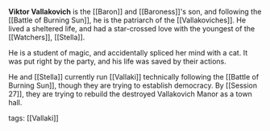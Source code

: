 **Viktor Vallakovich** is the [[Baron]] and [[Baroness]]'s son, and following the [[Battle of Burning Sun]], he is the patriarch of the [[Vallakoviches]]. He lived a sheltered life, and had a star-crossed love with the youngest of the [[Watchers]], [[Stella]].

He is a student of magic, and accidentally spliced her mind with a cat. It was put right by the party, and his life was saved by their actions.

He and [[Stella]] currently run [[Vallaki]] technically following the [[Battle of Burning Sun]], though they are trying to establish democracy. By [[Session 27]], they are trying to rebuild the destroyed Vallakovich Manor as a town hall.

tags: [[Vallaki]]